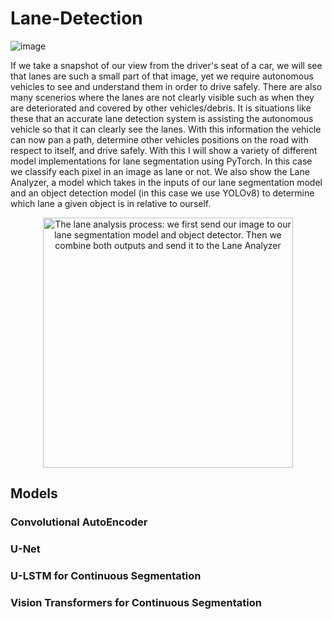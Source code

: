 # Lane-Detection

![image](https://github.com/chaza011/Lane-Detection/assets/118681555/2de4c829-3c42-4fd0-accc-c282b00496e5)

If we take a snapshot of our view from the driver's seat of a car, we will see that lanes are such a small part of that image, yet we require autonomous vehicles to see and understand them in order to drive safely. There are also many scenerios where the lanes are not clearly visible such as when they are deteriorated and covered by other vehicles/debris. It is situations like these that an accurate lane detection system is assisting the autonomous vehicle so that it can clearly see the lanes. With this information the vehicle can now pan a path, determine other vehicles positions on the road with respect to itself, and drive safely. With this I will show a variety of different model implementations for lane segmentation using PyTorch. In this case we classify each pixel in an image as lane or not. We also show the Lane Analyzer, a model which takes in the inputs of our lane segmentation model and an object detection model (in this case we use YOLOv8) to determine which lane a given object is in relative to ourself. 

<p align="center">
  <img src="https://github.com/chaza011/Lane-Detection/blob/main/Screenshot%202023-11-10%20101525.png
" alt="The lane analysis process: we first send our image to our lane segmentation model and object detector. Then we combine both outputs and send it to the Lane Analyzer" width="400"/>
</p>

## Models

### Convolutional AutoEncoder

### U-Net

### U-LSTM for Continuous Segmentation

### Vision Transformers for Continuous Segmentation
